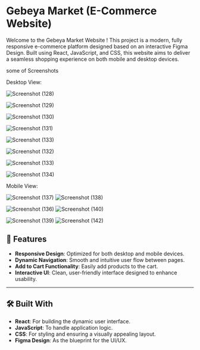 # **Gebeya Market (E-Commerce Website)**











Welcome to the Gebeya Market Website ! This project is a modern, fully responsive e-commerce platform designed based on an interactive Figma Design. Built using React, JavaScript, and CSS, this website aims to deliver a seamless shopping experience on both mobile and desktop devices.
 









some of Screenshots

 Desktop View:









![Screenshot (128)](https://github.com/user-attachments/assets/f19be8c2-906f-4d6b-933c-666ba31b65d9)




![Screenshot (129)](https://github.com/user-attachments/assets/26f03b81-eeaf-4e13-941e-f0f26f48b91a)



![Screenshot (130)](https://github.com/user-attachments/assets/21d0d9e8-ec00-4939-9727-16ab8cc645a6)





![Screenshot (131)](https://github.com/user-attachments/assets/34f23ac7-f77c-4405-b972-534c7aa99e00)




 ![Screenshot (133)](https://github.com/user-attachments/assets/953f54b5-43d7-4a34-a215-e6c37d69ba5c)




 ![Screenshot (132)](https://github.com/user-attachments/assets/3daffec6-8a0b-4769-81db-0da85abf2da3)






  ![Screenshot (133)](https://github.com/user-attachments/assets/47b24b5a-d35f-4d4b-a28f-3337f6749d67)







  ![Screenshot (134)](https://github.com/user-attachments/assets/37b2e7e5-8c63-4cb1-9e35-080ac58c2142)


  







   



    

    
    
    
    
    
    
    
   Mobile View:


 ![Screenshot (137)](https://github.com/user-attachments/assets/447e797e-dcc1-497d-bdcf-4b7534e258a1)                                       ![Screenshot (138)](https://github.com/user-attachments/assets/a55f8d9d-b15e-48e2-ba77-5e2ec428410a)













![Screenshot (136)](https://github.com/user-attachments/assets/662fb771-cce0-48b2-839f-9ad628d326ad)                                         ![Screenshot (140)](https://github.com/user-attachments/assets/6484f519-fe57-4b3b-b211-9276cfd244ba)



![Screenshot (139)](https://github.com/user-attachments/assets/0fdf0a8d-828a-44f0-a467-c66a230d3527)                                          ![Screenshot (142)](https://github.com/user-attachments/assets/a2988273-441c-456a-be3d-0bc06391393a)








## 🎨 Features

- **Responsive Design**: Optimized for both desktop and mobile devices.  
- **Dynamic Navigation**: Smooth and intuitive user flow between pages.  
- **Add to Cart Functionality**: Easily add products to the cart.  
- **Interactive UI**: Clean, user-friendly interface designed to enhance usability.  

---

## 🛠️ Built With

- **React**: For building the dynamic user interface.  
- **JavaScript**: To handle application logic.  
- **CSS**: For styling and ensuring a visually appealing layout.  
- **Figma Design**: As the blueprint for the UI/UX.  

